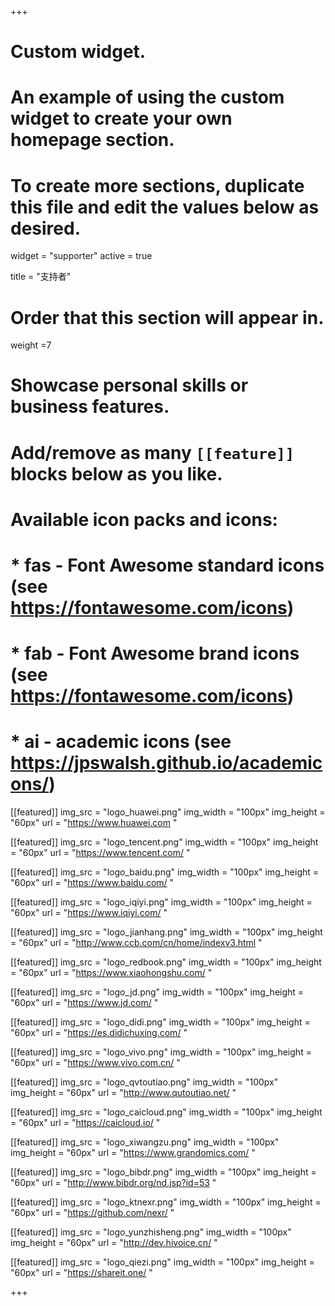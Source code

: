 +++
# Custom widget.
# An example of using the custom widget to create your own homepage section.
# To create more sections, duplicate this file and edit the values below as desired.
widget = "supporter"
active = true

title = "支持者"

# Order that this section will appear in.
weight =7

# Showcase personal skills or business features.
# 
# Add/remove as many `[[feature]]` blocks below as you like.
# 
# Available icon packs and icons:
# * fas - Font Awesome standard icons (see https://fontawesome.com/icons)
# * fab - Font Awesome brand icons (see https://fontawesome.com/icons)
# * ai - academic icons (see https://jpswalsh.github.io/academicons/)
[[featured]]
  img_src = "logo_huawei.png"
  img_width = "100px"
  img_height = "60px"
  url = "https://www.huawei.com "
  
[[featured]]
  img_src = "logo_tencent.png"
  img_width = "100px"
  img_height = "60px"
  url = "https://www.tencent.com/ "
  
[[featured]]
  img_src = "logo_baidu.png"
  img_width = "100px"
  img_height = "60px"
  url = "https://www.baidu.com/ "
  
[[featured]]
  img_src = "logo_iqiyi.png"
  img_width = "100px"
  img_height = "60px"
  url = "https://www.iqiyi.com/ "
  
[[featured]]
  img_src = "logo_jianhang.png"
  img_width = "100px"
  img_height = "60px"
  url = "http://www.ccb.com/cn/home/indexv3.html "
  
[[featured]]
  img_src = "logo_redbook.png"
  img_width = "100px"
  img_height = "60px"
  url = "https://www.xiaohongshu.com/ "
  
[[featured]]
  img_src = "logo_jd.png"
  img_width = "100px"
  img_height = "60px"
  url = "https://www.jd.com/ "
  
[[featured]]
  img_src = "logo_didi.png"
  img_width = "100px"
  img_height = "60px"
  url = "https://es.didichuxing.com/ "  
  
[[featured]]
  img_src = "logo_vivo.png"
  img_width = "100px"
  img_height = "60px"
  url = "https://www.vivo.com.cn/ "

[[featured]]
  img_src = "logo_qvtoutiao.png"
  img_width = "100px"
  img_height = "60px"
  url = "http://www.qutoutiao.net/ "
  
[[featured]]
  img_src = "logo_caicloud.png"
  img_width = "100px"
  img_height = "60px"
  url = "https://caicloud.io/ "

[[featured]]
  img_src = "logo_xiwangzu.png"
  img_width = "100px"
  img_height = "60px"
  url = "https://www.grandomics.com/ "
  
[[featured]]
  img_src = "logo_bibdr.png"
  img_width = "100px"
  img_height = "60px"
  url = "http://www.bibdr.org/nd.jsp?id=53 "

[[featured]]
  img_src = "logo_ktnexr.png"
  img_width = "100px"
  img_height = "60px"
  url = "https://github.com/nexr/ "

[[featured]]
  img_src = "logo_yunzhisheng.png"
  img_width = "100px"
  img_height = "60px"
  url = "http://dev.hivoice.cn/ "

[[featured]]
  img_src = "logo_qiezi.png"
  img_width = "100px"
  img_height = "60px"
  url = "https://shareit.one/ "
  
+++
